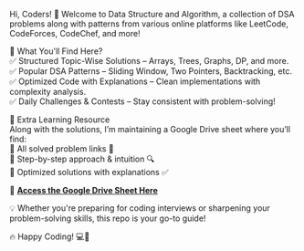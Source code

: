Hi, Coders! 🚀
Welcome to Data Structure and Algorithm, a collection of DSA problems along with patterns from various online platforms like LeetCode, CodeForces, CodeChef, and more!

🚀 What You'll Find Here?<br>
✅ Structured Topic-Wise Solutions – Arrays, Trees, Graphs, DP, and more.<br>
✅ Popular DSA Patterns – Sliding Window, Two Pointers, Backtracking, etc.<br>
✅ Optimized Code with Explanations – Clean implementations with complexity analysis.<br>
✅ Daily Challenges & Contests – Stay consistent with problem-solving!<br>

📌 Extra Learning Resource<br>
Along with the solutions, I’m maintaining a Google Drive sheet where you’ll find:<br>
📌 All solved problem links 📝<br>
📌 Step-by-step approach & intuition 🔍<br>
📌 Optimized solutions with explanations ✅<br>

🔗 **[Access the Google Drive Sheet Here](https://docs.google.com/spreadsheets/d/12dtCaZW-uyPYyUinDm3ZHywE6Yx4OmmYdKvNYosb2c0/edit?usp=sharing)**


💡 Whether you're preparing for coding interviews or sharpening your problem-solving skills, this repo is your go-to guide!

🔥 Happy Coding! 💻🚀
